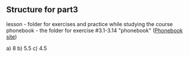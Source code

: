 ## Structure for part3

lesson - folder for exercises and practice while studying the course
phonebook - the folder for exercise #3.1-3.14 "phonebook" ([Phonebook site](https://phonebook-1oyz.onrender.com))

a) 8
b) 5.5
c) 4.5